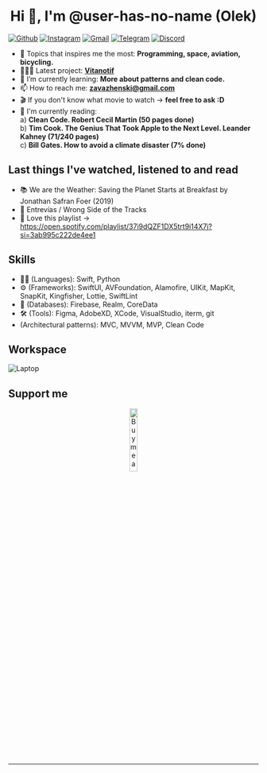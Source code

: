 
<h1 align="center">Hi 👋, I'm @user-has-no-name (Olek) </h1>

[![Github](https://img.shields.io/badge/-Github-000?style=flat&logo=Github&logoColor=white)](https://github.com/user-has-no-name)
[![Instagram](https://img.shields.io/badge/-Instagram-c13584?style=flat&labelColor=c13584&logo=instagram&logoColor=white)](https://www.instagram.com/olza_dev/)
[![Gmail](https://img.shields.io/badge/-Gmail-c14438?style=flat&logo=Gmail&logoColor=white)](mailto:zavazhenski@gmail.com)
[![Telegram](https://img.shields.io/badge/Telegram-2CA5E0?style=flat&logo=telegram&logoColor=white)](https://t.me/olzaaaa)
[![Discord](https://img.shields.io/badge/Discord-7289DA?style=flat&logo=discord&logoColor=white)](https://discordapp.com/users/215762051153395713)


- 👀 Topics that inspires me the most: **Programming, space, aviation, bicycling.**
- 👨🏽‍💻 Latest project: **[Vitanotif](https://apps.apple.com/us/app/vitanotif/id1627758080?platform=iphone)** 
- 🌱 I’m currently learning: **More about patterns and clean code.**
- 📫 How to reach me: **zavazhenski@gmail.com**
- 🎬 If you don't know what movie to watch -> **feel free to ask :D**
- 📖 I'm currently reading: <br /> 
     a) **Clean Code. Robert Cecil Martin (50 pages done)** <br /> 
     b) **Tim Cook. The Genius That Took Apple to the Next Level. Leander Kahney (71/240 pages)**<br /> 
     c) **Bill Gates. How to avoid a climate disaster (7% done)**<br /> 

## Last things I've watched, listened to and read 
- 📚 We are the Weather: Saving the Planet Starts at Breakfast by Jonathan Safran Foer (2019) 
- 🍿 Entrevías / Wrong Side of the Tracks
- 🎵 Love this playlist -> https://open.spotify.com/playlist/37i9dQZF1DX5trt9i14X7j?si=3ab995c222de4ee1


## Skills
- 👨‍💻 (Languages): Swift, Python
- ⚙️ (Frameworks): SwiftUI, AVFoundation, Alamofire, UIKit, MapKit, SnapKit, Kingfisher, Lottie, SwiftLint
- 💽 (Databases): Firebase, Realm, CoreData
- 🛠 (Tools): Figma, AdobeXD, XCode, VisualStudio, iterm, git
- (Architectural patterns): MVC, MVVM, MVP, Clean Code


## Workspace
![Laptop](https://img.shields.io/badge/Apple-MacBook_Air_M1-999999?style=flat&logo=apple&logoColor=white)


## Support me
<!-- Your support, if you have it 
@onimur created this image, feel free to use it. 
-->
<p align="center">
  <a href="https://www.buymeacoffee.com/olza" target="_blank">
      <img width="18%" alt="Buy me a coffee" src="https://raw.githubusercontent.com/onimur/.github/master/.resources/support-buy-coffee.png"/>
  </a>
</p>

---
